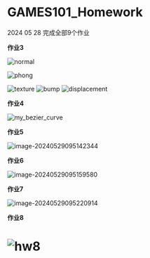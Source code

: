 # GAMES101_Homework

2024 05 28 完成全部9个作业

**作业3**

![normal](https://img2023.cnblogs.com/blog/1928276/202405/1928276-20240529084918561-1214397316.png)

![phong](https://img2023.cnblogs.com/blog/1928276/202405/1928276-20240529085010527-48767279.png)

![texture](https://img2023.cnblogs.com/blog/1928276/202405/1928276-20240529085017601-300639109.png)
![bump](https://img2023.cnblogs.com/blog/1928276/202405/1928276-20240529085022956-1886282538.png)
![displacement](https://img2023.cnblogs.com/blog/1928276/202405/1928276-20240529085028714-656549954.png)

**作业4**

![my_bezier_curve](https://img2023.cnblogs.com/blog/1928276/202405/1928276-20240529085054444-1003070309.png)

**作业5**

 ![image-20240529095142344](https://img2023.cnblogs.com/blog/1928276/202405/1928276-20240529085143482-475537755.png)

**作业6**

![image-20240529095159580](https://img2023.cnblogs.com/blog/1928276/202405/1928276-20240529085201314-1823603620.png)

**作业7**

![image-20240529095220914](https://img2023.cnblogs.com/blog/1928276/202405/1928276-20240529085222156-684515423.png)

**作业8**

![hw8](https://img2023.cnblogs.com/blog/1928276/202405/1928276-20240529085244218-1124152441.png)
=======
